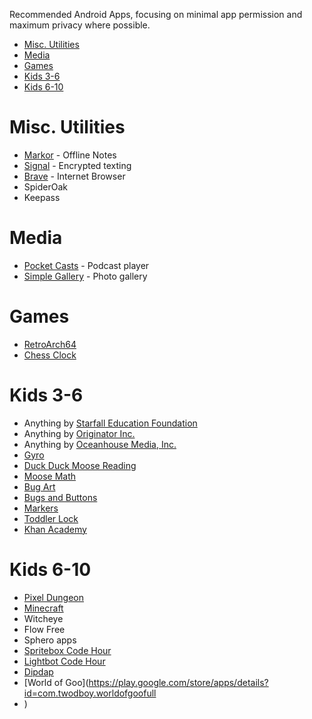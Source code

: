 Recommended Android Apps, focusing on minimal app permission and maximum privacy where possible.


- [Misc. Utilities](#misc-utilities)
- [Media](#media)
- [Games](#games)
- [Kids 3-6](#kids-3-6)
- [Kids 6-10](#kids-6-10)

# Misc. Utilities
- [Markor](https://play.google.com/store/apps/details?id=net.gsantner.markor) - Offline Notes
- [Signal](https://play.google.com/store/apps/details?id=org.thoughtcrime.securesms) - Encrypted texting
- [Brave](https://play.google.com/store/apps/details?id=com.brave.browser) - Internet Browser
- SpiderOak
- Keepass

# Media
- [Pocket Casts](https://play.google.com/store/apps/details?id=au.com.shiftyjelly.pocketcasts) - Podcast player
- [Simple Gallery](https://play.google.com/store/apps/details?id=es.soryapps.simplegallery) - Photo gallery

# Games
- [RetroArch64](https://play.google.com/store/apps/details?id=com.retroarch.aarch64)
- [Chess Clock](https://play.google.com/store/apps/details?id=fr.kazalox.android.gameclockdeluxe)

# Kids 3-6
- Anything by [Starfall Education Foundation](https://play.google.com/store/apps/developer?id=Starfall+Education+Foundation)
- Anything by [Originator Inc.](https://play.google.com/store/apps/dev?id=7628981794576448351)
- Anything by [Oceanhouse Media, Inc.](https://play.google.com/store/apps/dev?id=6785444890720651855)
- [Gyro](https://play.google.com/store/apps/details?id=pl.submachine.gyro)
- [Duck Duck Moose Reading](https://play.google.com/store/apps/details?id=com.duckduckmoosedesign.kindread)
- [Moose Math](https://play.google.com/store/apps/details?id=com.duckduckmoosedesign.km)
- [Bug Art](https://play.google.com/store/apps/details?id=com.littlebitstudio.BugArt2)
- [Bugs and Buttons](https://play.google.com/store/apps/details?id=com.littlebitstudio.BugsAndButtons)
- [Markers](https://play.google.com/store/apps/details?id=org.dsandler.apps.markers)
- [Toddler Lock](https://play.google.com/store/apps/details?id=marcone.toddlerlock)
- [Khan Academy](https://play.google.com/store/apps/details?id=org.khankids.android)

# Kids 6-10
- [Pixel Dungeon](https://play.google.com/store/apps/details?id=com.watabou.pixeldungeon)
- [Minecraft](https://play.google.com/store/apps/details?id=com.mojang.minecraftpe)
- Witcheye
- Flow Free
- Sphero apps
- [Spritebox Code Hour](https://play.google.com/store/apps/details?id=com.lightbot.SpriteBoxCoding)
- [Lightbot Code Hour](https://play.google.com/store/apps/details?id=com.lightbot.lightbothoc)
- [Dipdap](https://play.google.com/store/apps/details?id=air.air.uk.co.cubeinteractive.dipdap.paid)
- [World of Goo](https://play.google.com/store/apps/details?id=com.twodboy.worldofgoofull
- )
